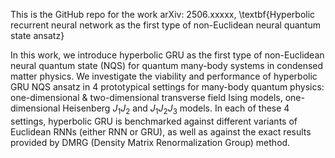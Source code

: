 This is the GitHub repo for the work arXiv: 2506.xxxxx, \textbf{Hyperbolic recurrent neural network
as the first type of non-Euclidean neural quantum state ansatz}

In this work, we introduce hyperbolic GRU as the first type of non-Euclidean neural quantum state (NQS) for quantum many-body systems in condensed matter physics. 
We investigate the viability and performance of hyperbolic GRU NQS ansatz in 4 prototypical settings for many-body quantum physics: one-dimensional & two-dimensional transverse field Ising models, 
one-dimensional Heisenberg $J_1J_2$ and $J_1J_2J_3$ models. In each of these 4 settings, hyperbolic GRU is benchmarked against different variants of Euclidean RNNs (either RNN or 
GRU), as well as against the exact results provided by DMRG (Density Matrix Renormalization Group) method. 

